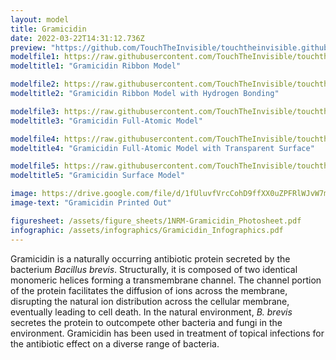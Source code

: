 ```yaml
---
layout: model
title: Gramicidin
date: 2022-03-22T14:31:12.736Z
preview: "https://github.com/TouchTheInvisible/touchtheinvisible.github.io/blob/master/assets/img/1NRM-Gramicidin/1NRM-Gramicidin_Ribbon+HBonds+AA.png?raw=true" 
modelfile1: https://raw.githubusercontent.com/TouchTheInvisible/touchtheinvisible.github.io/master/assets/models/1NRM-Gramicidin/1NRM-Gramicidin_Ribbon.dae
modeltitle1: "Gramicidin Ribbon Model"

modelfile2: https://raw.githubusercontent.com/TouchTheInvisible/touchtheinvisible.github.io/master/assets/models/1NRM-Gramicidin/1NRM-Gramicidin_Ribbon%2BHBonds.dae
modeltitle2: "Gramicidin Ribbon Model with Hydrogen Bonding"

modelfile3: https://raw.githubusercontent.com/TouchTheInvisible/touchtheinvisible.github.io/master/assets/models/1NRM-Gramicidin/1NRM-Gramicidin_Ribbon%2BHBonds%2BAA.dae
modeltitle3: "Gramicidin Full-Atomic Model"

modelfile4: https://raw.githubusercontent.com/TouchTheInvisible/touchtheinvisible.github.io/master/assets/models/1NRM-Gramicidin/1NRM-Gramicidin_Ribbon%2BHBonds%2BAA%2BTransparentSurface.dae
modeltitle4: "Gramicidin Full-Atomic Model with Transparent Surface"

modelfile5: https://raw.githubusercontent.com/TouchTheInvisible/touchtheinvisible.github.io/master/assets/models/1NRM-Gramicidin/1NRM-Gramicidin_Surface.dae
modeltitle5: "Gramicidin Surface Model"

image: https://drive.google.com/file/d/1fUluvfVrcCohD9ffXX0uZPFRlWJvW7ms/preview
image-text: "Gramicidin Printed Out"

figuresheet: /assets/figure_sheets/1NRM-Gramicidin_Photosheet.pdf
infographic: /assets/infographics/Gramicidin_Infographics.pdf
---
```

Gramicidin is a naturally occurring antibiotic protein secreted by the bacterium _Bacillus brevis_. Structurally, it is composed of two identical monomeric helices forming a transmembrane channel. The channel portion of the protein facilitates the diffusion of ions across the membrane, disrupting the natural ion distribution across the cellular membrane, eventually leading to cell death. In the natural environment, _B. brevis_ secretes the protein to outcompete other bacteria and fungi in the environment. Gramicidin has been used in treatment of topical infections for the antibiotic effect on a diverse range of bacteria.


